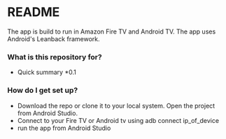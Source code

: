 # README #

The app is build to run in Amazon Fire TV and Android TV. The app uses Android's Leanback framework.

### What is this repository for? ###

* Quick summary
*0.1

### How do I get set up? ###
* Download the repo or clone it to your local system. Open the project from Android Studio.
* Connect to your Fire TV or Android tv using adb connect ip_of_device
* run the app from Android Studio
